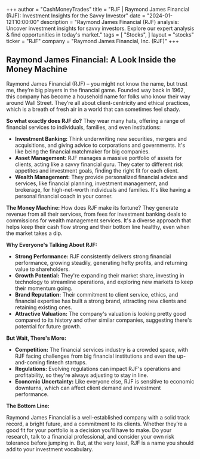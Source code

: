 +++
author = "CashMoneyTrades"
title = "RJF |  Raymond James Financial (RJF): Investment Insights for the Savvy Investor"
date = "2024-01-12T10:00:00"
description = "Raymond James Financial (RJF) analysis: Uncover investment insights for savvy investors.  Explore our expert analysis & find opportunities in today's market."
tags = [
"Stocks",
]
layout = "stocks"
ticker = "RJF"
company = "Raymond James Financial, Inc. (RJF)"
+++
        


## Raymond James Financial:  A Look Inside the Money Machine 

Raymond James Financial (RJF) – you might not know the name, but trust me, they’re big players in the financial game.  Founded way back in 1962, this company has become a household name for folks who know their way around Wall Street. They’re all about client-centricity and ethical practices, which is a breath of fresh air in a world that can sometimes feel shady.  

**So what exactly does RJF do?**  They wear many hats, offering a range of financial services to individuals, families, and even institutions:

* **Investment Banking:**  Think underwriting new securities, mergers and acquisitions, and giving advice to corporations and governments. It's like being the financial matchmaker for big companies.
* **Asset Management:** RJF manages a massive portfolio of assets for clients, acting like a savvy financial guru.  They cater to different risk appetites and investment goals, finding the right fit for each client.
* **Wealth Management:** They provide personalized financial advice and services, like financial planning, investment management, and brokerage, for high-net-worth individuals and families. It's like having a personal financial coach in your corner.

**The Money Machine:**  How does RJF make its fortune? They generate revenue from all their services, from fees for investment banking deals to commissions for wealth management services.  It's a diverse approach that helps keep their cash flow strong and their bottom line healthy, even when the market takes a dip. 

**Why Everyone's Talking About RJF:** 

* **Strong Performance:** RJF consistently delivers strong financial performance, growing steadily, generating hefty profits, and returning value to shareholders.
* **Growth Potential:** They're expanding their market share, investing in technology to streamline operations, and exploring new markets to keep their momentum going.
* **Brand Reputation:** Their commitment to client service, ethics, and financial expertise has built a strong brand, attracting new clients and retaining existing ones.
* **Attractive Valuation:**  The company's valuation is looking pretty good compared to its history and other similar companies, suggesting there's potential for future growth.

**But Wait, There's More:**  

* **Competition:** The financial services industry is a crowded space, with RJF facing challenges from big financial institutions and even the up-and-coming fintech startups. 
* **Regulations:**  Evolving regulations can impact RJF's operations and profitability, so they're always adjusting to stay in line.
* **Economic Uncertainty:** Like everyone else, RJF is sensitive to economic downturns, which can affect client demand and investment performance.

**The Bottom Line:**

Raymond James Financial is a well-established company with a solid track record, a bright future, and a commitment to its clients.  Whether they’re a good fit for your portfolio is a decision you’ll have to make.  Do your research, talk to a financial professional, and consider your own risk tolerance before jumping in.  But, at the very least, RJF is a name you should add to your investment vocabulary. 

        